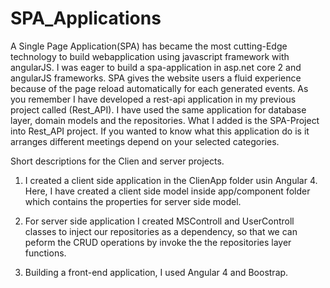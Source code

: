 # SPA_Applications


A Single Page Application(SPA) has became the most cutting-Edge technology to build webapplication using javascript framework with angularJS. I was eager to build a spa-application in asp.net core 2 and angularJS frameworks. SPA gives the website users a fluid experience because of the page reload automatically for each generated events.
As you remember I have developed a rest-api application in my previous project called (Rest_API). I have used the same application for database layer, domain models and the repositories. What I added is the SPA-Project into Rest_API project. If you wanted to know what this application do is it arranges different meetings depend on your selected categories.      

Short descriptions for the Clien and server projects.
1. I created a client side application in the ClienApp folder usin Angular 4. Here, I have created a client side model inside app/component folder which contains the properties for server side model.
2. For server side application I created MSControll and UserControll classes to inject our repositories as a dependency, so that we can peform the CRUD operations by invoke the the repositories layer functions.

3. Building a front-end application, I used Angular 4 and Boostrap.  

